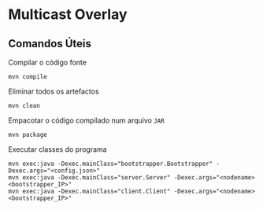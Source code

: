 # Multicast Overlay

## Comandos Úteis

Compilar o código fonte
```
mvn compile
```

Eliminar todos os artefactos
```
mvn clean
```

Empacotar o código compilado num arquivo `JAR`
```
mvn package
```

Executar classes do programa
```
mvn exec:java -Dexec.mainClass="bootstrapper.Bootstrapper" -Dexec.args="<config.json>"
mvn exec:java -Dexec.mainClass="server.Server" -Dexec.args="<nodename> <bootstrapper_IP>"
mvn exec:java -Dexec.mainClass="client.Client" -Dexec.args="<nodename> <bootstrapper_IP>"
```